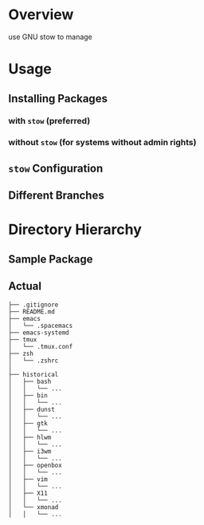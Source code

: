 # Overview
use GNU stow to manage

# Usage
## Installing Packages

### with `stow` (preferred)

### without `stow` (for systems without admin rights)

## `stow` Configuration

## Different Branches

# Directory Hierarchy

## Sample Package

## Actual

    ├── .gitignore
    ├── README.md
    ├── emacs
    │   └── .spacemacs
    ├── emacs-systemd
    ├── tmux
    │   └── .tmux.conf
    ├── zsh
    │   └── .zshrc
    │
    ├── historical
    │   ├── bash
    │   │   └── ...
    │   ├── bin
    │   │   └── ...
    │   ├── dunst
    │   │   └── ...
    │   ├── gtk
    │   │   └── ...
    │   ├── hlwm
    │   │   └── ...
    │   ├── i3wm
    │   │   └── ...
    │   ├── openbox
    │   │   └── ...
    │   ├── vim
    │   │   └── ...
    │   ├── X11
    │   │   └── ...
    │   └── xmonad
    │   │   └── ...

